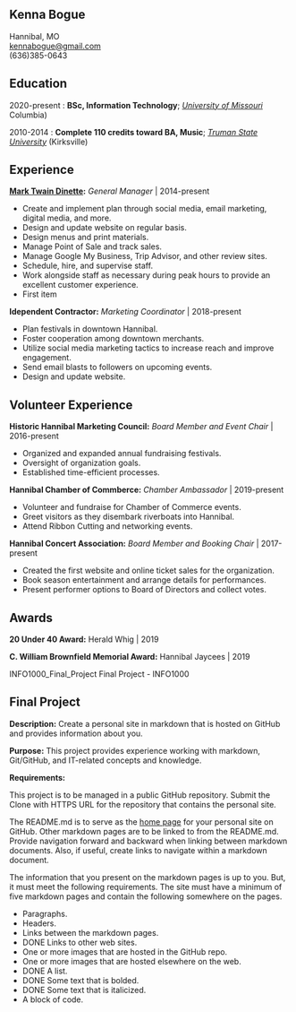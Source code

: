 Kenna Bogue
---------

Hannibal, MO         
kennabogue@gmail.com         
(636)385-0643

Education
---------

2020-present
:   **BSc, Information Technology**; _[University of Missouri](https://missouri.edu/)_ Columbia)

2010-2014
:   **Complete 110 credits toward BA, Music**; _[Truman State University](https://www.truman.edu/)_ (Kirksville)


Experience
----------

**[Mark Twain Dinette](https://marktwaindinette.com/):** _General Manager_ | 2014-present

   * Create and implement plan through social media, email marketing, digital media, and more.
   * Design and update website on regular basis.
   * Design menus and print materials.
   * Manage Point of Sale and track sales.
   * Manage Google My Business, Trip Advisor, and other review sites.
   * Schedule, hire, and supervise staff.
   * Work alongside staff as necessary during peak hours to provide an excellent customer experience.
   * First item

**Idependent Contractor:** _Marketing Coordinator_ | 2018-present

   * Plan festivals in downtown Hannibal.
   * Foster cooperation among downtown merchants.
   * Utilize social media marketing tactics to increase reach and improve engagement.
   * Send email blasts to followers on upcoming events.
   * Design and update website.


Volunteer Experience
--------------------

**Historic Hannibal Marketing Council:** _Board Member and Event Chair_ | 2016-present   

   * Organized and expanded annual fundraising festivals.
   * Oversight of organization goals.
   * Established time-efficient processes.

**Hannibal Chamber of Commberce:** _Chamber Ambassador_ | 2019-present

   * Volunteer and fundraise for Chamber of Commerce events.
   * Greet visitors as they disembark riverboats into Hannibal.
   * Attend Ribbon Cutting and networking events.

**Hannibal Concert Association:** _Board Member and Booking Chair_ | 2017-present

   * Created the first website and online ticket sales for the organization.
   * Book season entertainment and arrange details for performances.
   * Present performer options to Board of Directors and collect votes.


Awards
----------------------------------------

**20 Under 40 Award:** Herald Whig | 2019

**C. William Brownfield Memorial Award:** Hannibal Jaycees | 2019

 
 
INFO1000_Final_Project
Final Project - INFO1000

## Final Project

**Description:** Create a personal site in markdown that is hosted on GitHub and provides information about you.

**Purpose:** This project provides experience working with markdown, Git/GitHub, and IT-related concepts and knowledge.

**Requirements:**

This project is to be managed in a public GitHub repository. Submit the Clone with HTTPS URL for the repository that contains the personal site.

The README.md is to serve as the [home page](https://en.wikipedia.org/wiki/Home_page) for your personal site on GitHub. Other markdown pages are to be linked to from the README.md. Provide navigation forward and backward when linking between markdown documents. Also, if useful, create links to navigate within a markdown document.

The information that you present on the markdown pages is up to you. But, it must meet the following requirements. The site must have a minimum of five markdown pages and contain the following somewhere on the pages.

* Paragraphs.
* Headers.
* Links between the markdown pages.
* DONE Links to other web sites.
* One or more images that are hosted in the GitHub repo.
* One or more images that are hosted elsewhere on the web.
* DONE A list.
* DONE Some text that is bolded.
* DONE Some text that is italicized.
* A block of code.


